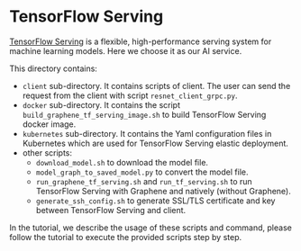 # TensorFlow Serving
[TensorFlow Serving](https://www.TensorFlow.org/tfx/guide/serving) is a flexible,
high-performance serving system for machine learning models. Here we choose it as
our AI service.

This directory contains:
- `client` sub-directory.
  It contains scripts of client. The user can send the request from the client
  with script `resnet_client_grpc.py`.
- `docker` sub-directory.
  It contains the script `build_graphene_tf_serving_image.sh` to build TensorFlow
  Serving docker image.
- `kubernetes` sub-directory.
  It contains the Yaml configuration files in Kubernetes which are used for
  TensorFlow Serving elastic deployment.
- other scripts:
  - `download_model.sh` to download the model file.
  - `model_graph_to_saved_model.py` to convert the model file.
  - `run_graphene_tf_serving.sh` and `run_tf_serving.sh` to run TensorFlow Serving
  with Graphene and natively (without Graphene).
  - `generate_ssh_config.sh` to generate SSL/TLS certificate and key between TensorFlow
  Serving and client.

In the tutorial, we describe the usage of these scripts and command, please follow
the tutorial to execute the provided scripts step by step.

